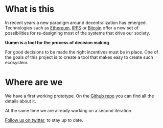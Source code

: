 # What is this

In recent years a new paradigm around decentralization has emerged.
Technologies such as [Ethereum](https://www.ethereum.org/), [IPFS](https://ipfs.io/) or [Bitcoin](https://en.wikipedia.org/wiki/Bitcoin) offer a new set of possibilities for re-designing most of the systems that drive our society.

**Uumm is a tool for the process of decision making**

For good decisions to be made the right incentives must be in place. One of the goals of this project is to create a tool that makes easy to create such ecosystem.

# Where are we
We have a first working prototype. On the [Github repo](https://github.com/xavivives/uumm) you can find all the details about it.

At the same time we are already working on a second iteration.

[Follow us on twitter](https://twitter.com/xavivives), to stay up to date.